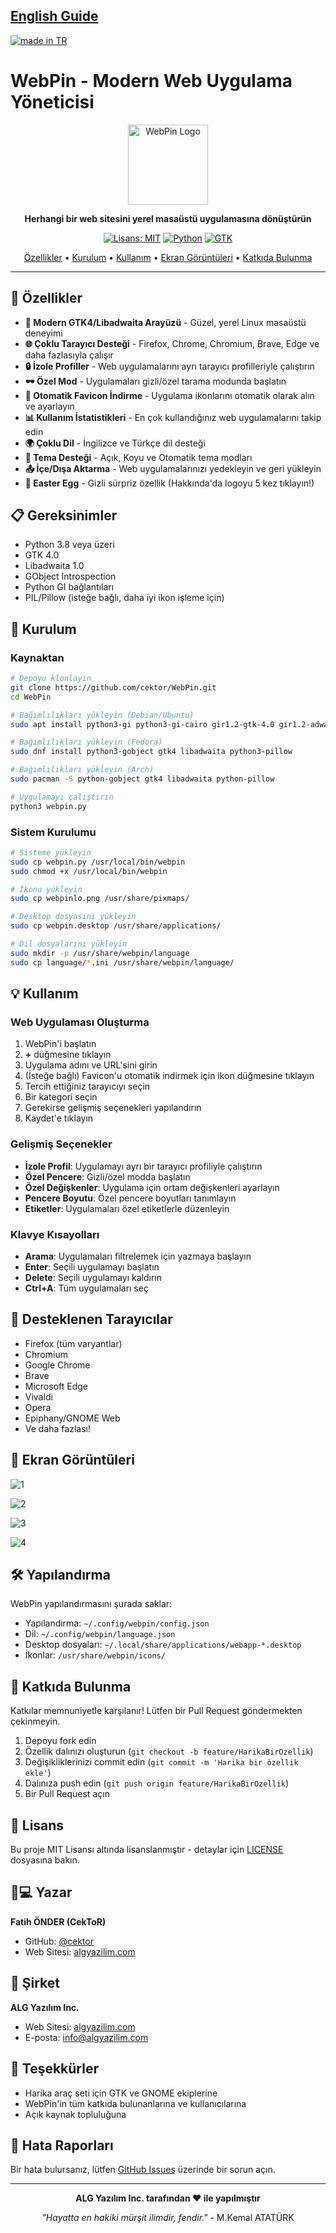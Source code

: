 ## [English Guide](https://github.com/cektor/WebPin/blob/main/README.md)

<a href="#">
    <img src="https://raw.githubusercontent.com/pedromxavier/flag-badges/main/badges/TR.svg" alt="made in TR">
</a>


# WebPin - Modern Web Uygulama Yöneticisi

<div align="center">

<img src="webpinlo.png" alt="WebPin Logo" width="128">

**Herhangi bir web sitesini yerel masaüstü uygulamasına dönüştürün**

[![Lisans: MIT](https://img.shields.io/badge/Lisans-MIT-yellow.svg)](https://opensource.org/licenses/MIT)
[![Python](https://img.shields.io/badge/Python-3.8+-blue.svg)](https://www.python.org/downloads/)
[![GTK](https://img.shields.io/badge/GTK-4.0-green.svg)](https://www.gtk.org/)

[Özellikler](#özellikler) • [Kurulum](#kurulum) • [Kullanım](#kullanım) • [Ekran Görüntüleri](#ekran-görüntüleri) • [Katkıda Bulunma](#katkıda-bulunma)

</div>

---

## 🌟 Özellikler

- **🎨 Modern GTK4/Libadwaita Arayüzü** - Güzel, yerel Linux masaüstü deneyimi
- **🌐 Çoklu Tarayıcı Desteği** - Firefox, Chrome, Chromium, Brave, Edge ve daha fazlasıyla çalışır
- **🔒 İzole Profiller** - Web uygulamalarını ayrı tarayıcı profilleriyle çalıştırın
- **🕶️ Özel Mod** - Uygulamaları gizli/özel tarama modunda başlatın
- **🎯 Otomatik Favicon İndirme** - Uygulama ikonlarını otomatik olarak alın ve ayarlayın
- **📊 Kullanım İstatistikleri** - En çok kullandığınız web uygulamalarını takip edin
- **🌍 Çoklu Dil** - İngilizce ve Türkçe dil desteği
- **🎨 Tema Desteği** - Açık, Koyu ve Otomatik tema modları
- **📤 İçe/Dışa Aktarma** - Web uygulamalarınızı yedekleyin ve geri yükleyin
- **🎁 Easter Egg** - Gizli sürpriz özellik (Hakkında'da logoyu 5 kez tıklayın!)

## 📋 Gereksinimler

- Python 3.8 veya üzeri
- GTK 4.0
- Libadwaita 1.0
- GObject Introspection
- Python GI bağlantıları
- PIL/Pillow (isteğe bağlı, daha iyi ikon işleme için)

## 🚀 Kurulum

### Kaynaktan

```bash
# Depoyu klonlayın
git clone https://github.com/cektor/WebPin.git
cd WebPin

# Bağımlılıkları yükleyin (Debian/Ubuntu)
sudo apt install python3-gi python3-gi-cairo gir1.2-gtk-4.0 gir1.2-adwaita-1 python3-pil

# Bağımlılıkları yükleyin (Fedora)
sudo dnf install python3-gobject gtk4 libadwaita python3-pillow

# Bağımlılıkları yükleyin (Arch)
sudo pacman -S python-gobject gtk4 libadwaita python-pillow

# Uygulamayı çalıştırın
python3 webpin.py
```

### Sistem Kurulumu

```bash
# Sisteme yükleyin
sudo cp webpin.py /usr/local/bin/webpin
sudo chmod +x /usr/local/bin/webpin

# İkonu yükleyin
sudo cp webpinlo.png /usr/share/pixmaps/

# Desktop dosyasını yükleyin
sudo cp webpin.desktop /usr/share/applications/

# Dil dosyalarını yükleyin
sudo mkdir -p /usr/share/webpin/language
sudo cp language/*.ini /usr/share/webpin/language/
```

## 💡 Kullanım

### Web Uygulaması Oluşturma

1. WebPin'i başlatın
2. **+** düğmesine tıklayın
3. Uygulama adını ve URL'sini girin
4. (İsteğe bağlı) Favicon'u otomatik indirmek için ikon düğmesine tıklayın
5. Tercih ettiğiniz tarayıcıyı seçin
6. Bir kategori seçin
7. Gerekirse gelişmiş seçenekleri yapılandırın
8. Kaydet'e tıklayın

### Gelişmiş Seçenekler

- **İzole Profil**: Uygulamayı ayrı bir tarayıcı profiliyle çalıştırın
- **Özel Pencere**: Gizli/özel modda başlatın
- **Özel Değişkenler**: Uygulama için ortam değişkenleri ayarlayın
- **Pencere Boyutu**: Özel pencere boyutları tanımlayın
- **Etiketler**: Uygulamaları özel etiketlerle düzenleyin

### Klavye Kısayolları

- **Arama**: Uygulamaları filtrelemek için yazmaya başlayın
- **Enter**: Seçili uygulamayı başlatın
- **Delete**: Seçili uygulamayı kaldırın
- **Ctrl+A**: Tüm uygulamaları seç

## 🎯 Desteklenen Tarayıcılar

- Firefox (tüm varyantlar)
- Chromium
- Google Chrome
- Brave
- Microsoft Edge
- Vivaldi
- Opera
- Epiphany/GNOME Web
- Ve daha fazlası!

## 📸 Ekran Görüntüleri

![1](Secreenshots/1.png)

![2](Secreenshots/2.png)

![3](Secreenshots/3.png)

![4](Secreenshots/4.png)

## 🛠️ Yapılandırma

WebPin yapılandırmasını şurada saklar:
- Yapılandırma: `~/.config/webpin/config.json`
- Dil: `~/.config/webpin/language.json`
- Desktop dosyaları: `~/.local/share/applications/webapp-*.desktop`
- İkonlar: `/usr/share/webpin/icons/`

## 🤝 Katkıda Bulunma

Katkılar memnuniyetle karşılanır! Lütfen bir Pull Request göndermekten çekinmeyin.

1. Depoyu fork edin
2. Özellik dalınızı oluşturun (`git checkout -b feature/HarikaBirOzellik`)
3. Değişikliklerinizi commit edin (`git commit -m 'Harika bir özellik ekle'`)
4. Dalınıza push edin (`git push origin feature/HarikaBirOzellik`)
5. Bir Pull Request açın

## 📝 Lisans

Bu proje MIT Lisansı altında lisanslanmıştır - detaylar için [LICENSE](LICENSE) dosyasına bakın.

## 👨💻 Yazar

**Fatih ÖNDER (CekToR)**
- GitHub: [@cektor](https://github.com/cektor)
- Web Sitesi: [algyazilim.com](https://algyazilim.com)

## 🏢 Şirket

**ALG Yazılım Inc.**
- Web Sitesi: [algyazilim.com](https://algyazilim.com)
- E-posta: info@algyazilim.com

## 🙏 Teşekkürler

- Harika araç seti için GTK ve GNOME ekiplerine
- WebPin'in tüm katkıda bulunanlarına ve kullanıcılarına
- Açık kaynak topluluğuna

## 🐛 Hata Raporları

Bir hata bulursanız, lütfen [GitHub Issues](https://github.com/cektor/WebPin/issues) üzerinde bir sorun açın.

---

<div align="center">

**ALG Yazılım Inc. tarafından ❤️ ile yapılmıştır**

*"Hayatta en hakiki mürşit ilimdir, fendir."* - M.Kemal ATATÜRK

</div>
